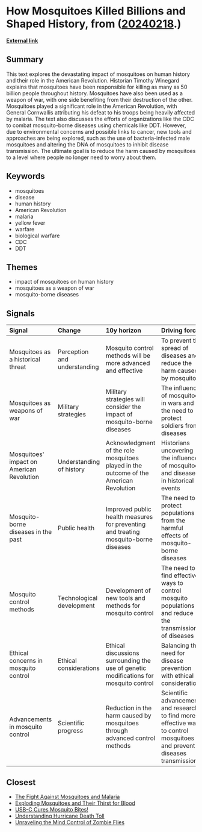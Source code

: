 # __How Mosquitoes Killed Billions and Shaped History__, from ([20240218](https://kghosh.substack.com/p/20240218).)

__[External link](https://www.cbsnews.com/news/mosquitoes-deaths-new-book-details-history-battle-between-man-and-mosquitoes/?utm_source=substack&utm_medium=email)__



## Summary

This text explores the devastating impact of mosquitoes on human history and their role in the American Revolution. Historian Timothy Winegard explains that mosquitoes have been responsible for killing as many as 50 billion people throughout history. Mosquitoes have also been used as a weapon of war, with one side benefiting from their destruction of the other. Mosquitoes played a significant role in the American Revolution, with General Cornwallis attributing his defeat to his troops being heavily affected by malaria. The text also discusses the efforts of organizations like the CDC to combat mosquito-borne diseases using chemicals like DDT. However, due to environmental concerns and possible links to cancer, new tools and approaches are being explored, such as the use of bacteria-infected male mosquitoes and altering the DNA of mosquitoes to inhibit disease transmission. The ultimate goal is to reduce the harm caused by mosquitoes to a level where people no longer need to worry about them.

## Keywords

* mosquitoes
* disease
* human history
* American Revolution
* malaria
* yellow fever
* warfare
* biological warfare
* CDC
* DDT

## Themes

* impact of mosquitoes on human history
* mosquitoes as a weapon of war
* mosquito-borne diseases

## Signals

| Signal                                    | Change                       | 10y horizon                                                                            | Driving force                                                                                                            |
|:------------------------------------------|:-----------------------------|:---------------------------------------------------------------------------------------|:-------------------------------------------------------------------------------------------------------------------------|
| Mosquitoes as a historical threat         | Perception and understanding | Mosquito control methods will be more advanced and effective                           | To prevent the spread of diseases and reduce the harm caused by mosquitoes                                               |
| Mosquitoes as weapons of war              | Military strategies          | Military strategies will consider the impact of mosquito-borne diseases                | The influence of mosquitoes in wars and the need to protect soldiers from diseases                                       |
| Mosquitoes' impact on American Revolution | Understanding of history     | Acknowledgment of the role mosquitoes played in the outcome of the American Revolution | Historians uncovering the influence of mosquitoes and diseases in historical events                                      |
| Mosquito-borne diseases in the past       | Public health                | Improved public health measures for preventing and treating mosquito-borne diseases    | The need to protect populations from the harmful effects of mosquito-borne diseases                                      |
| Mosquito control methods                  | Technological development    | Development of new tools and methods for mosquito control                              | The need to find effective ways to control mosquito populations and reduce the transmission of diseases                  |
| Ethical concerns in mosquito control      | Ethical considerations       | Ethical discussions surrounding the use of genetic modifications for mosquito control  | Balancing the need for disease prevention with ethical considerations                                                    |
| Advancements in mosquito control          | Scientific progress          | Reduction in the harm caused by mosquitoes through advanced control methods            | Scientific advancements and research to find more effective ways to control mosquitoes and prevent diseases transmission |

## Closest

* [The Fight Against Mosquitoes and Malaria](66ac6fbf296c968aeb5aa7dcc74be92a)
* [Exploding Mosquitoes and Their Thirst for Blood](65c4c98af74c4b7813fc98ee7bb1d0d2)
* [USB-C Cures Mosquito Bites!](3cb8326e849a8bb6f2013ae34d2d98a6)
* [Understanding Hurricane Death Toll](523121e94eb555349d9de50bed58f944)
* [Unraveling the Mind Control of Zombie Flies](7716ffd31f1b9f566bacf04995fd94f9)